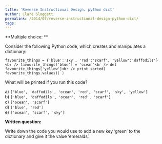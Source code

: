 ```yaml
---
title: 'Reverse Instructional Design: python dict'
author: Clare Sloggett
permalink: /2014/07/reverse-instructional-design-python-dict/
tags:
---
```

**Multiple choice: **

Consider the following Python code, which creates and manipulates a dictionary:

`favourite_things = {'blue':'sky', 'red':'scarf', 'yellow':'daffodils'}<br />
favourite_things['blue'] = 'ocean'<br />
del favourite_things['yellow']<br />
print sorted( favourite_things.values() )`

What will be printed if you run this code?

a) `['blue', 'daffodils', 'ocean', 'red', 'scarf', 'sky', 'yellow']`  
b) `['blue', 'daffodils', 'ocean', 'red', 'scarf']`  
c) `['ocean', 'scarf']`  
d) `['blue', 'red']`  
e) `['ocean', 'scarf', 'sky']`

**Written question:**

Write down the code you would use to add a new key &#8216;green&#8217; to the dictionary and give it the value &#8216;emeralds&#8217;.
